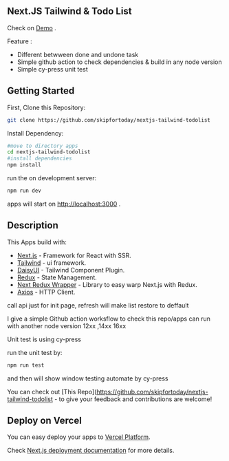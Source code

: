## Next.JS Tailwind & Todo List

Check on [Demo](https://nextjs-tailwind-table.vercel.app) .

Feature :

- Different betwween done and undone task
- Simple github action to check dependencies & build in any node version
- Simple cy-press unit test

## Getting Started

First, Clone this Repository:

```bash
git clone https://github.com/skipfortoday/nextjs-tailwind-todolist
```

Install Dependency:

```bash
#move to directory apps
cd nextjs-tailwind-todolist
#install dependencies
npm install
```

run the on development server:

```bash
npm run dev
```

apps will start on [http://localhost:3000](http://localhost:3000) .

## Description

This Apps build with:

- [Next.js](https://nextjs.org/docs) - Framework for React with SSR.
- [Tailwind](https://tailwindcss.com/) - ui framework.
- [DaisyUI](https://daisyui.com/) - Tailwind Component Plugin.
- [Redux](https://redux.js.org/) - State Management.
- [Next Redux Wrapper](https://www.npmjs.com/package/next-redux-wrapper) - Library to easy warp Next.js with Redux.
- [Axios](https://axios-http.com/docs/intro) - HTTP Client.

call api just for init page, refresh will make list restore to deffault

I give a simple Github action worksflow to check this repo/apps can run with another
node version 12xx ,14xx 16xx

Unit test is using cy-press

run the unit test by:

```bash
npm run test
```

and then will show window testing automate by cy-press

You can check out [This Repo](https://github.com/skipfortoday/nextjs-tailwind-todolist - to give your feedback and contributions are welcome!

## Deploy on Vercel

You can easy deploy your apps to [Vercel Platform](https://vercel.com/new?utm_medium=default-template&filter=next.js&utm_source=create-next-app&utm_campaign=create-next-app-readme).

Check [Next.js deployment documentation](https://nextjs.org/docs/deployment) for more details.
